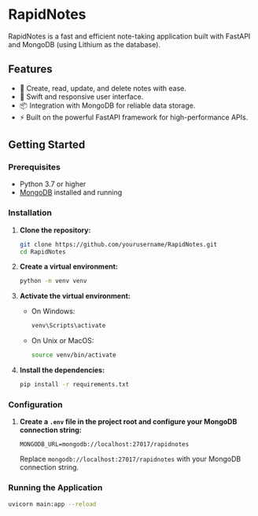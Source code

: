 

# RapidNotes

RapidNotes is a fast and efficient note-taking application built with FastAPI and MongoDB (using Lithium as the database).

## Features
- 🚀 Create, read, update, and delete notes with ease.
- 🎨 Swift and responsive user interface.
- 📦 Integration with MongoDB for reliable data storage.
- ⚡ Built on the powerful FastAPI framework for high-performance APIs.

## Getting Started

### Prerequisites

- Python 3.7 or higher
- [MongoDB](https://www.mongodb.com/try/download/community) installed and running

### Installation

1. **Clone the repository:**

    ```bash
    git clone https://github.com/yourusername/RapidNotes.git
    cd RapidNotes
    ```

2. **Create a virtual environment:**

    ```bash
    python -m venv venv
    ```

3. **Activate the virtual environment:**

    - On Windows:

        ```bash
        venv\Scripts\activate
        ```

    - On Unix or MacOS:

        ```bash
        source venv/bin/activate
        ```

4. **Install the dependencies:**

    ```bash
    pip install -r requirements.txt
    ```

### Configuration

1. **Create a `.env` file in the project root and configure your MongoDB connection string:**

    ```env
    MONGODB_URL=mongodb://localhost:27017/rapidnotes
    ```

    Replace `mongodb://localhost:27017/rapidnotes` with your MongoDB connection string.

### Running the Application

```bash
uvicorn main:app --reload
